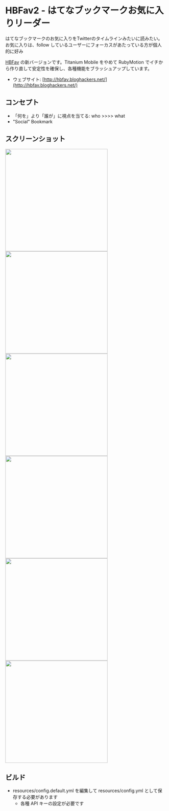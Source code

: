 HBFav2 - はてなブックマークお気に入りリーダー
=============================================

はてなブックマークのお気に入りをTwitterのタイムラインみたいに読みたい。お気に入りは、follow しているユーザーにフォーカスがあたっている方が個人的に好み

[HBFav](https://github.com/naoya/HBFav) の新バージョンです。Titanium Mobile をやめて RubyMotion でイチから作り直して安定性を確保し、各種機能をブラッシュアップしています。

- ウェブサイト: [http://hbfav.bloghackers.net/](http://hbfav.bloghackers.net/)

コンセプト
--------------------
* 「何を」より「誰が」に視点を当てる: who  >>>> what
* "Social" Bookmark

スクリーンショット
--------------------

<img src="https://dl.dropboxusercontent.com/u/2586384/image/HBFav2/01.png" width="320" />

<img src="https://dl.dropboxusercontent.com/u/2586384/image/HBFav2/02.png" width="320" />

<img src="https://dl.dropboxusercontent.com/u/2586384/image/HBFav2/05.png" width="320" />

<img src="https://dl.dropboxusercontent.com/u/2586384/image/HBFav2/03.png" width="320" />

<img src="https://dl.dropboxusercontent.com/u/2586384/image/HBFav2/04.png" width="320" />

<img src="https://dl.dropboxusercontent.com/u/2586384/image/HBFav2/06.png" width="320" />

ビルド
--------------------

* resources/config.default.yml を編集して resources/config.yml として保存する必要があります
    * 各種 API キーの設定が必要です
